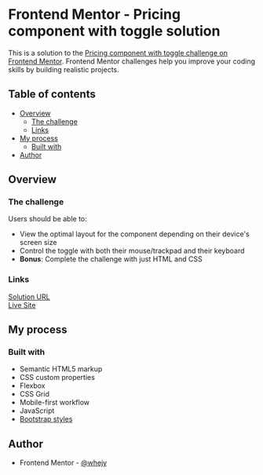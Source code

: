 # Frontend Mentor - Pricing component with toggle solution

This is a solution to the [Pricing component with toggle challenge on Frontend Mentor](https://www.frontendmentor.io/challenges/pricing-component-with-toggle-8vPwRMIC). Frontend Mentor challenges help you improve your coding skills by building realistic projects. 

## Table of contents

- [Overview](#overview)
  - [The challenge](#the-challenge)
  - [Links](#links)
- [My process](#my-process)
  - [Built with](#built-with)
- [Author](#author)

## Overview

### The challenge

Users should be able to:

- View the optimal layout for the component depending on their device's screen size
- Control the toggle with both their mouse/trackpad and their keyboard
- **Bonus**: Complete the challenge with just HTML and CSS

### Links

[Solution URL](https://your-solution-url.com)\
[Live Site](https://pricing-component-with-toggle-five-tau.vercel.app/)

## My process

### Built with

- Semantic HTML5 markup
- CSS custom properties
- Flexbox
- CSS Grid
- Mobile-first workflow
- JavaScript
- [Bootstrap styles](https://getbootstrap.com/)

## Author

- Frontend Mentor - [@whejy](https://www.frontendmentor.io/profile/whejy)